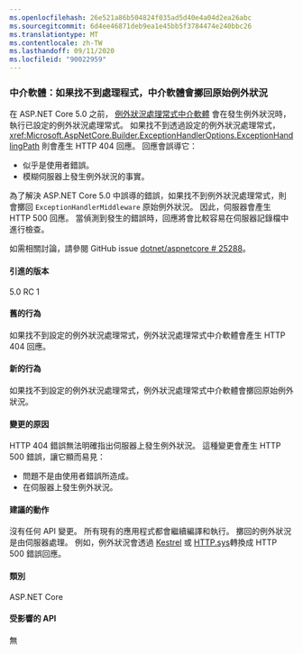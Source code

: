 ```yaml
---
ms.openlocfilehash: 26e521a86b504824f035ad5d40e4a04d2ea26abc
ms.sourcegitcommit: 6d4ee46871deb9ea1e45bb5f3784474e240bbc26
ms.translationtype: MT
ms.contentlocale: zh-TW
ms.lasthandoff: 09/11/2020
ms.locfileid: "90022959"
---
```

### <a name="middleware-exception-handler-middleware-throws-original-exception-if-handler-not-found"></a>中介軟體：如果找不到處理程式，中介軟體會擲回原始例外狀況

在 ASP.NET Core 5.0 之前， [例外狀況處理常式中介軟體](xref:Microsoft.AspNetCore.Builder.ExceptionHandlerExtensions.UseExceptionHandler%2A) 會在發生例外狀況時，執行已設定的例外狀況處理常式。 如果找不到透過設定的例外狀況處理常式， <xref:Microsoft.AspNetCore.Builder.ExceptionHandlerOptions.ExceptionHandlingPath> 則會產生 HTTP 404 回應。 回應會誤導它：

* 似乎是使用者錯誤。
* 模糊伺服器上發生例外狀況的事實。

為了解決 ASP.NET Core 5.0 中誤導的錯誤，如果找不到例外狀況處理常式，則會擲回 `ExceptionHandlerMiddleware` 原始例外狀況。 因此，伺服器會產生 HTTP 500 回應。 當偵測到發生的錯誤時，回應將會比較容易在伺服器記錄檔中進行檢查。

如需相關討論，請參閱 GitHub issue [dotnet/aspnetcore # 25288](https://github.com/dotnet/aspnetcore/issues/25288)。

#### <a name="version-introduced"></a>引進的版本

5.0 RC 1

#### <a name="old-behavior"></a>舊的行為

如果找不到設定的例外狀況處理常式，例外狀況處理常式中介軟體會產生 HTTP 404 回應。

#### <a name="new-behavior"></a>新的行為

如果找不到設定的例外狀況處理常式，例外狀況處理常式中介軟體會擲回原始例外狀況。

#### <a name="reason-for-change"></a>變更的原因

HTTP 404 錯誤無法明確指出伺服器上發生例外狀況。 這種變更會產生 HTTP 500 錯誤，讓它顯而易見：

* 問題不是由使用者錯誤所造成。
* 在伺服器上發生例外狀況。

#### <a name="recommended-action"></a>建議的動作

沒有任何 API 變更。 所有現有的應用程式都會繼續編譯和執行。 擲回的例外狀況是由伺服器處理。 例如，例外狀況會透過 [Kestrel](/aspnet/core/fundamentals/servers/kestrel) 或 [HTTP.sys](/aspnet/core/fundamentals/servers/httpsys)轉換成 HTTP 500 錯誤回應。

#### <a name="category"></a>類別

ASP.NET Core

#### <a name="affected-apis"></a>受影響的 API

無

<!--

#### Affected APIs

Not detectable via API analysis

-->
